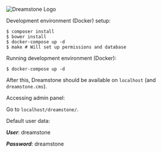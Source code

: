 ![Dreamstone Logo](https://davidlima.com.br/logo-dreamstone.png)

Development environment (Docker) setup:

```
$ composer install
$ bower install
$ docker-compose up -d
$ make # Will set up permissions and database
```

Running development environment (Docker):
 
 ```
 $ docker-compose up -d
 ```
 
 After this, Dreamstone should be available on
 `localhost` (and `dreamstone.cms`).
 
 Accessing admin panel:
 
 Go to `localhost/dreamstone/`.
 
 Default user data:
 
 ***User***: dreamstone
 
 ***Password***: dreamstone
 
